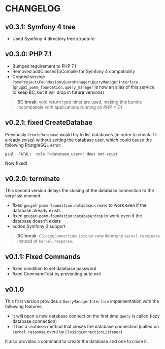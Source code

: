 # CHANGELOG

## v0.3.1: Symfony 4 tree

* Used Symfony 4 directory tree structure

## v0.3.0: PHP 7.1

* Bumped requirement to PHP 7.1
* Removed addClassesToCompile for Symfony 4 compatibility
* Created service `PommProject\Foundation\QueryManager\QueryManagerInterface`
  (`gnugat_pomm_foundation.query_manager` is now an alias of this service,
  to keep BC, but it will drop in future versions)

> **BC break**: void return type hints are used, making this bundle incompatible
> with applications running on PHP < 7.1

## v0.2.1: fixed CreateDatabae

Previously `CreateDatabase` would try to list databases (in order to check if it already exists)
without setting the database user, which could cause the following PostgreSQL error:

```
psql: FATAL:  role "<database_user>" does not exist
```

Now fixed!

## v0.2.0: terminate

This second version delays the closing of the database connection to the very last moment.

* fixed `gnugat-pomm-foundation:database:create` to work even if the database already exists
* fixed `gnugat-pomm-foundation:database:drop` to work even if the database doesn't exists
* added Symfony 3 support

> **BC break**: `ClosingConnectionListener` now listens to `kernel.terminate` instead of `kernel.response`.

## v0.1.1: Fixed Commands

* fixed condition to set database password
* fixed CommandTest by preventing auto exit

## v0.1.0

This first version provides a `QueryManagerInterface` implementation with the following features:

* it will open a new database connection the first time `query` is called (lazy database connection)
* it has a `shutdown` method that closes the database connection (called on `kernel.response` event by `ClosingConnectionListener`)

It also provides a command to create the database and one to close it.
